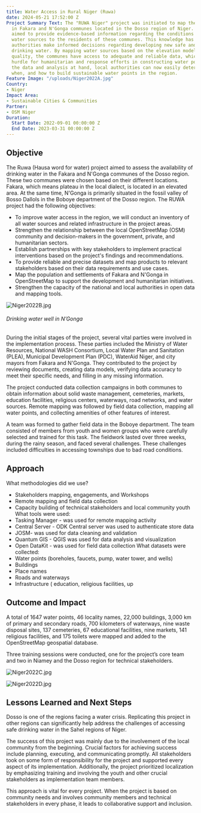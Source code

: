 ```yaml
---
title: Water Access in Rural Niger (Ruwa)
date: 2024-05-21 17:52:00 Z
Project Summary Text: The "RUWA Niger" project was initiated to map the water resources
  in Fakara and N'Gonga communes located in the Dosso region of Niger. The project
  aimed to provide evidence-based information regarding the conditions of existing
  water sources to the residents of these communes. This knowledge has helped local
  authorities make informed decisions regarding developing new safe and high-quality
  drinking water. By mapping water sources based on the elevation model and water
  quality, the communes have access to adequate and reliable data, which was a significant
  hurdle for humanitarian and response efforts in constructing water points. With
  the data and analysis at hand, local authorities can now easily determine where,
  when, and how to build sustainable water points in the region.
Feature Image: "/uploads/Niger2022A.jpg"
Country:
- Niger
Impact Area:
- Sustainable Cities & Communities
Partner:
- OSM Niger
Duration:
  Start Date: 2022-09-01 00:00:00 Z
  End Date: 2023-03-31 00:00:00 Z
---
```


## Objective

The Ruwa (Hausa word for water) project aimed to assess the availability of drinking water in the Fakara and N'Gonga communes of the Dosso region.  These two communes were chosen based on their different locations. Fakara, which means plateau in the local dialect, is located in an elevated area. At the same time, N'Gonga is primarily situated in the fossil valley of Bosso Dallols in the Boboye department of the Dosso region. The RUWA project had the following objectives:
* To improve water access in the region, we will conduct an inventory of all water sources and related infrastructure in the project areas. 
* Strengthen the relationship between the local OpenStreetMap (OSM) community and decision-makers in the government, private, and humanitarian sectors. 
* Establish partnerships with key stakeholders to implement practical interventions based on the project's findings and recommendations. 
* To provide reliable and precise datasets and map products to relevant stakeholders based on their data requirements and use cases. 
* Map the population and settlements of Fakara and N'Gonga in OpenStreetMap to support the development and humanitarian initiatives.
* Strengthen the capacity of the national and local authorities in open data and mapping tools.

![Niger2022B.jpg](/uploads/Niger2022B.jpg)
<figcaption align = "left"><h6>Drinking water well in N’Gonga</h6></figcaption>

During the initial stages of the project, several vital parties were involved in the implementation process. These parties included the Ministry of Water Resources, National WASH Consortium, Local Water Plan and Sanitation (PLEA), Municipal Development Plan (PDC), WaterAid Niger, and city mayors from Fakara and N'Gonga. They contributed to the project by reviewing documents, creating data models, verifying data accuracy to meet their specific needs, and filling in any missing information.

The project conducted data collection campaigns in both communes to obtain information about solid waste management, cemeteries, markets, education facilities, religious centers, waterways, road networks, and water sources. Remote mapping was followed by field data collection, mapping all water points, and collecting amenities of other features of interest.

A team was formed to gather field data in the Boboye department. The team consisted of members from youth and women groups who were carefully selected and trained for this task. The fieldwork lasted over three weeks, during the rainy season, and faced several challenges. These challenges included difficulties in accessing townships due to bad road conditions.

## Approach

What methodologies did we use? 
* Stakeholders mapping, engagements, and Workshops
* Remote mapping and field data collection
* Capacity building of technical stakeholders and local community youth
What tools were used:
* Tasking Manager - was used for remote mapping activity
* Central Server - ODK Central server was used to authenticate store data
* JOSM- was used for data cleaning and validation
* Quantum GIS - QGIS was used for data analysis and visualization
* Open DataKit - was used for field data collection
What datasets were collected:
* Water points (boreholes, faucets, pump, water tower, and wells)
* Buildings
* Place names
* Roads and waterways
* Infrastructure ( education, religious facilities, up

## Outcome and Impact

A total of 1647 water points, 46 locality names, 22,000 buildings, 3,000 km of primary and secondary roads, 700 kilometers of waterways, nine waste disposal sites, 137 cemeteries, 67 educational facilities, nine markets, 141 religious facilities, and 175 toilets were mapped and added to the OpenStreetMap geospatial database.

Three training sessions were conducted, one for the project’s core team and two in Niamey and the Dosso region for technical stakeholders.

![Niger2022C.jpg](/uploads/Niger2022C.jpg)

![Niger2022D.jpg](/uploads/Niger2022D.jpg)

## Lessons Learned and Next Steps

Dosso is one of the regions facing a water crisis. Replicating this project in other regions can significantly help address the challenges of accessing safe drinking water in the Sahel regions of Niger.

The success of this project was mainly due to the involvement of the local community from the beginning. Crucial factors for achieving success include planning, executing, and communicating promptly. All stakeholders took on some form of responsibility for the project and supported every aspect of its implementation. Additionally, the project prioritized localization by emphasizing training and involving the youth and other crucial stakeholders as implementation team members.

This approach is vital for every project. When the project is based on community needs and involves community members and technical stakeholders in every phase, it leads to collaborative support and inclusion.

